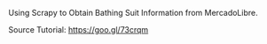 Using Scrapy to Obtain Bathing Suit Information from MercadoLibre.


Source Tutorial: https://goo.gl/73crqm

